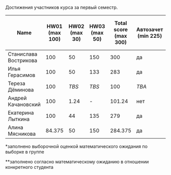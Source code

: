 Достижения участников курса за первый семестр.

| Name | HW01<br />(max 100) | HW02<br />(max 30) | HW03<br />(max 50) | Total score<br />(max 300) | Автозачет<br />(min 225) | Допуск к зачету<br />(min 75) | зачет |
|--------------------|------|------|--------|--------------------------|--------------------------|-----------------------------|--------------|
| Станислава Вострикова | 100                 | 50                 | 150                | 300                        | да                       | да                            | да    |
| Илья Герасимов        | 100                 | 50                 | 133                | 283                        | да                       | да                            | да    |
| Тереза Дёминова       | 100                 | *TBS*              | *TBS*              | 100                        | *TBA*                    | да                            | *TBA* |
| Андрей Качановский    | 100                 | 1.24               | -                  | 101.24                     | нет                      | нет                           | -     |
| Екатерина Лыткина     | 100                 | 44                 | 135                | 279                        | да                       | да                            | да    |
| Алина Мясникова       | 84.375              | 50                 | 150                | 284.375                    | да                       | да                            | да    |

*заполнено выборочной оценкой математического ожидания по выборке в группе

**заполнено согласно математическому ожиданию в отношении конкретного студента
